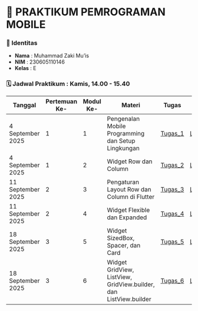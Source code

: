 # 📱 PRAKTIKUM PEMROGRAMAN MOBILE

### 👤 Identitas
- **Nama**  : Muhammad Zaki Mu’is  
- **NIM**   : 230605110146  
- **Kelas** : E

### 🗓️ Jadwal Praktikum : Kamis, 14.00 - 15.40 
| Tanggal           | Pertemuan Ke- | Modul Ke- | Materi                                             | Tugas                                                                 | Laporan                                                                 |
|-------------------|---------------|-------|----------------------------------------------------|----------------------------------------------------------------------|------------------------------------------------------------------------|
| 4 September 2025  | 1             | 1     | Pengenalan Mobile Programming dan Setup Lingkungan | [Tugas_1](https://github.com/zakimuis28/PrakMobile/tree/main/pengujian) | [Laporan_1](https://docs.google.com/document/d/1y6zjeJGWhQ352rxJET_xKY_TIB-pix5R/edit?usp=sharing&ouid=112076595677913220101&rtpof=true&sd=true) |
| 4 September 2025  | 1             | 2     | Widget Row dan Column                              | [Tugas_2](https://github.com/zakimuis28/PrakMobile/tree/main/row_and_column) | [Laporan_2](https://docs.google.com/document/d/1bAKSBoXr1wU3XyPDLetFjU3WEk7zY3dz/edit?usp=sharing&ouid=112076595677913220101&rtpof=true&sd=true) |
| 11 September 2025 | 2             | 3     | Pengaturan Layout Row dan Column di Flutter        | [Tugas_3]() | [Laporan_3](https://docs.google.com/document/d/1ZeM40Asx1AxfOiYT3do1I_M8Pi6m0CyY/edit?usp=sharing&ouid=112076595677913220101&rtpof=true&sd=true) |
| 11 September 2025 | 2             | 4     | Widget Flexible dan Expanded                       | [Tugas_4]() | [Laporan_4](https://docs.google.com/document/d/1Qru62JXIlaLYNQBrp30Ga4rfr4pwek1l/edit?usp=sharing&ouid=112076595677913220101&rtpof=true&sd=true) |
| 18 September 2025 | 3             | 5     | Widget SizedBox, Spacer, dan Card                                  | [Tugas_5]() | [Laporan_5]() |
| 18 September 2025 | 3             | 6     | Widget GridView, ListView, GridView.builder, dan ListView.builder  | [Tugas_6]() | [Laporan_6]() |

<!--
**zakimuis28/zakimuis28** is a ✨ _special_ ✨ repository because its `README.md` (this file) appears on your GitHub profile.

Here are some ideas to get you started:

- 🔭 I’m currently working on ...
- 🌱 I’m currently learning ...
- 👯 I’m looking to collaborate on ...
- 🤔 I’m looking for help with ...
- 💬 Ask me about ...
- 📫 How to reach me: ...
- 😄 Pronouns: ...
- ⚡ Fun fact: ...
-->
